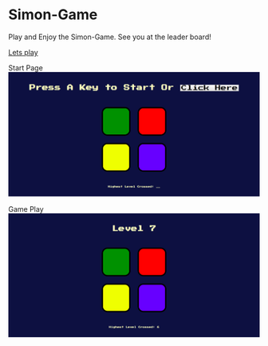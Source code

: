 # Simon-Game
Play and Enjoy the Simon-Game. See you at the leader board!

[Lets play](https://adityarajsingh.github.io/Simon-Game/)

Start Page
![](https://github.com/AdityaRajSingh/Simon-Game/blob/master/Simon-Game-SS1.png)

Game Play
![](https://github.com/AdityaRajSingh/Simon-Game/blob/master/Simon-Game-SS2.png)

